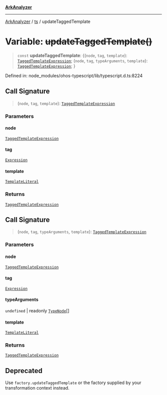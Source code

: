 [**ArkAnalyzer**](../../../../README.md)

***

[ArkAnalyzer](../../../../globals.md) / [ts](../README.md) / updateTaggedTemplate

# Variable: ~~updateTaggedTemplate()~~

> `const` **updateTaggedTemplate**: \{(`node`, `tag`, `template`): [`TaggedTemplateExpression`](../interfaces/TaggedTemplateExpression.md); (`node`, `tag`, `typeArguments`, `template`): [`TaggedTemplateExpression`](../interfaces/TaggedTemplateExpression.md); \}

Defined in: node\_modules/ohos-typescript/lib/typescript.d.ts:8224

## Call Signature

> (`node`, `tag`, `template`): [`TaggedTemplateExpression`](../interfaces/TaggedTemplateExpression.md)

### Parameters

#### node

[`TaggedTemplateExpression`](../interfaces/TaggedTemplateExpression.md)

#### tag

[`Expression`](../interfaces/Expression.md)

#### template

[`TemplateLiteral`](../type-aliases/TemplateLiteral.md)

### Returns

[`TaggedTemplateExpression`](../interfaces/TaggedTemplateExpression.md)

## Call Signature

> (`node`, `tag`, `typeArguments`, `template`): [`TaggedTemplateExpression`](../interfaces/TaggedTemplateExpression.md)

### Parameters

#### node

[`TaggedTemplateExpression`](../interfaces/TaggedTemplateExpression.md)

#### tag

[`Expression`](../interfaces/Expression.md)

#### typeArguments

`undefined` | readonly [`TypeNode`](../interfaces/TypeNode.md)[]

#### template

[`TemplateLiteral`](../type-aliases/TemplateLiteral.md)

### Returns

[`TaggedTemplateExpression`](../interfaces/TaggedTemplateExpression.md)

## Deprecated

Use `factory.updateTaggedTemplate` or the factory supplied by your transformation context instead.
